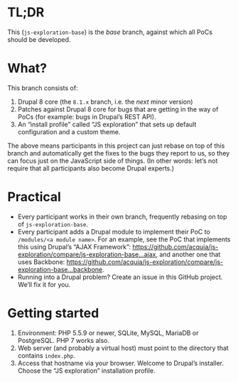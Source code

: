 # TL;DR

This (`js-exploration-base`) is the *base* branch, against which all PoCs should be developed.

# What?

This branch consists of:

1. Drupal 8 core (the `8.1.x` branch, i.e. the *next* minor version)
2. Patches against Drupal 8 core for bugs that are getting in the way of PoCs (for example: bugs in Drupal’s REST API).
3. An “install profile” called “JS exploration” that sets up default configuration and a custom theme.

The above means participants in this project can just rebase on top of this branch and automatically get the fixes to the bugs they report to us, so they can focus just on the JavaScript side of things. (In other words: let’s not require that all participants also become Drupal experts.)

# Practical

- Every participant works in their own branch, frequently rebasing on top of `js-exploration-base`.
- Every participant adds a Drupal module to implement their PoC to `/modules/<a module name>`. For an example, see the PoC that implements this using Drupal’s “AJAX Framework”: https://github.com/acquia/js-exploration/compare/js-exploration-base...ajax, and another one that uses Backbone: https://github.com/acquia/js-exploration/compare/js-exploration-base...backbone.
- Running into a Drupal problem? Create an issue in this GitHub project. We’ll fix it for you.

# Getting started

1. Environment: PHP 5.5.9 or newer, SQLite, MySQL, MariaDB or PostgreSQL. PHP 7 works also.
2. Web server (and probably a virtual host) must point to the directory that contains `index.php`.
3. Access that hostname via your browser. Welcome to Drupal’s installer. Choose the “JS exploration” installation profile.
